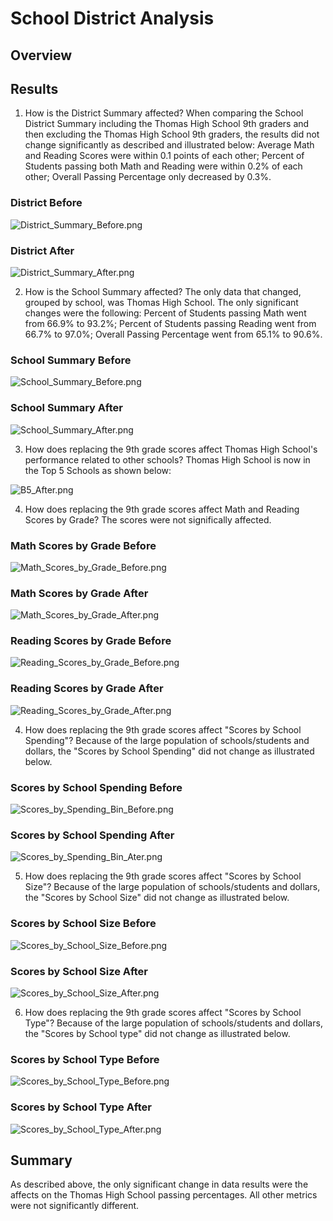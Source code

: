 # School District Analysis
## Overview


## Results
1. How is the District Summary affected?  When comparing the School District Summary including the Thomas High School 9th graders and then excluding the Thomas High School 9th graders, the results did not change significantly as described and illustrated below:
   Average Math and Reading Scores were within 0.1 points of each other;
   Percent of Students passing both Math and Reading were within 0.2% of each other;
   Overall Passing Percentage only decreased by 0.3%.

### District Before

![District_Summary_Before.png](https://github.com/WagnerLisaK/School_District_Analysis/blob/main/Resources/District_Summary_Before.png)


### District After

![District_Summary_After.png](https://github.com/WagnerLisaK/School_District_Analysis/blob/main/Resources/District_Summary_After.png)


2. How is the School Summary affected?  The only data that changed, grouped by school, was Thomas High School.  The only significant changes were the following:
   Percent of Students passing Math went from 66.9% to 93.2%;
   Percent of Students passing Reading went from 66.7% to 97.0%;
   Overall Passing Percentage went from 65.1% to 90.6%.

### School Summary Before

![School_Summary_Before.png](https://github.com/WagnerLisaK/School_District_Analysis/blob/main/Resources/School_Summary_Before.png)


### School Summary After

![School_Summary_After.png](https://github.com/WagnerLisaK/School_District_Analysis/blob/main/Resources/School_Summary_After.png)


3. How does replacing the 9th grade scores affect Thomas High School's performance related to other schools?
   Thomas High School is now in the Top 5 Schools as shown below:

![B5_After.png](https://github.com/WagnerLisaK/School_District_Analysis/blob/main/Resources/B5_After.png)


4. How does replacing the 9th grade scores affect Math and Reading Scores by Grade?  The scores were not significally affected.

### **Math** Scores by Grade Before

![Math_Scores_by_Grade_Before.png](https://github.com/WagnerLisaK/School_District_Analysis/blob/main/Resources/Math_Scores_by_Grade_Before.png)


### **Math** Scores by Grade After

![Math_Scores_by_Grade_After.png](https://github.com/WagnerLisaK/School_District_Analysis/blob/main/Resources/Math_Scores_by_Grade_After.png)


### **Reading** Scores by Grade Before

![Reading_Scores_by_Grade_Before.png](https://github.com/WagnerLisaK/School_District_Analysis/blob/main/Resources/Reading_Scores_by_Grade_Before.png)


### **Reading** Scores by Grade After

![Reading_Scores_by_Grade_After.png](https://github.com/WagnerLisaK/School_District_Analysis/blob/main/Resources/Reading_Scores_by_Grade_After.png)


4. How does replacing the 9th grade scores affect "Scores by School Spending"?  Because of the large population of schools/students and dollars, the "Scores by School Spending" did not change as illustrated below.

### Scores by School Spending Before

![Scores_by_Spending_Bin_Before.png](https://github.com/WagnerLisaK/School_District_Analysis/blob/main/Resources/Scores_by_Spending_Bin_Before.png)


### Scores by School Spending After

![Scores_by_Spending_Bin_Ater.png](https://github.com/WagnerLisaK/School_District_Analysis/blob/main/Resources/Scores_by_Spending_Bin_Ater.png)

5. How does replacing the 9th grade scores affect "Scores by School Size"?  Because of the large population of schools/students and dollars, the "Scores by School Size" did not change as illustrated below.

### Scores by School Size Before

![Scores_by_School_Size_Before.png](https://github.com/WagnerLisaK/School_District_Analysis/blob/main/Resources/Scores_by_School_Size_Before.png)


### Scores by School Size After

![Scores_by_School_Size_After.png](https://github.com/WagnerLisaK/School_District_Analysis/blob/main/Resources/Scores_by_School_Size_After.png)

6. How does replacing the 9th grade scores affect "Scores by School Type"?  Because of the large population of schools/students and dollars, the "Scores by School type" did not change as illustrated below.

### Scores by School Type Before

![Scores_by_School_Type_Before.png](https://github.com/WagnerLisaK/School_District_Analysis/blob/main/Resources/Scores_by_School_Type_Before.png)


### Scores by School Type After

![Scores_by_School_Type_After.png](https://github.com/WagnerLisaK/School_District_Analysis/blob/main/Resources/Scores_by_School_Type_After.png)

## Summary
As described above, the only significant change in data results were the affects on the Thomas High School passing percentages.  All other metrics were not significantly different.
